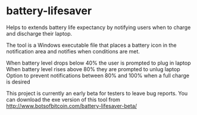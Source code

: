 battery-lifesaver
=================

Helps to extends battery life expectancy by notifying users when to charge and discharge their laptop.

The tool is a Windows executable file that places a battery icon in the notification area and notifies when conditions are met.

When battery level drops below 40% the user is prompted to plug in laptop
When battery level rises above 80% they are prompted to unlug laptop
Option to prevent notifications between 80% and 100% when a full charge is desired

This project is currently an early beta for testers to leave bug reports. You can download the exe version of this tool from http://www.botsofbitcoin.com/battery-lifesaver-beta/

